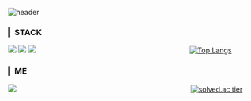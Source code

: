 ![header](https://capsule-render.vercel.app/api?type=waving&color=auto&height=150&section=header&text=김승후's%20Github&fontSize=40)
### ▎STACK
<a href="https://github.com/shockim3710" target="_blank"><img src="https://img.shields.io/badge/Python-3776AB?style=flat-square&logo=Python&logoColor=white"/></a>
<a href="https://github.com/shockim3710" target="_blank"><img src="https://img.shields.io/badge/Java-007396?style=flat-square&logo=Java&logoColor=white"/></a>
<a href="https://github.com/shockim3710" target="_blank"><img src="https://img.shields.io/badge/HTML5-E34F26?style=flat-square&logo=HTML5&logoColor=white"/></a>
　　　　　　　　　　　　　　　　　　　　　　[![Top Langs](https://github-readme-stats.vercel.app/api/top-langs/?username=shockim3710&layout=compact&theme=default)](https://github.com/shockim3710)

### ▎ME
<a href="mailto:shockim3710@gmail.com" target="_blank"><img src="https://img.shields.io/badge/Gmail-EA4335?style=flat-square&logo=Gmail&logoColor=white"/></a>
　　　　　　　　　　　　　　　　　　　　　　　　　[![solved.ac tier](http://mazassumnida.wtf/api/v2/generate_badge?boj=shockim3710)](https://solved.ac/shockim3710)


